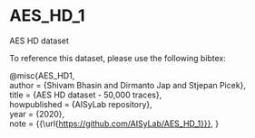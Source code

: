 # AES_HD_1
AES HD dataset

To reference this dataset, please use the following bibtex:

@misc{AES_HD1,\
    author = {Shivam Bhasin and Dirmanto Jap and Stjepan Picek},\
    title = {AES HD dataset - 50\,000 traces},\
    howpublished = {AISyLab repository},\
    year = {2020},\
    note   = {{\url{https://github.com/AISyLab/AES_HD_1}}},
}
